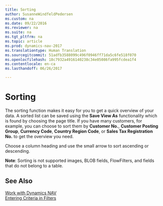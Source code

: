 ```yaml
---
title: Sorting
author: SusanneWindfeldPedersen
ms.custom: na
ms.date: 09/22/2016
ms.reviewer: na
ms.suite: na
ms.tgt_pltfrm: na
ms.topic: article
ms.prod: dynamics-nav-2017
ms.translationtype: Human Translation
ms.sourcegitcommit: 51adfb3588099c496f0946ff71da5c6fe518f070
ms.openlocfilehash: 18c7932a4916140238c34e05086fa995fcdea1f4
ms.contentlocale: en-ca
ms.lasthandoff: 06/26/2017

---
```

    
# <a name="sorting"></a>Sorting
The sorting function makes it easy for you to get a quick overview of your data. A sorted list can be saved using the **Save View As** functionality which is found by choosing the page title. If you have many customers, for example, you can choose to sort them by **Customer No.**, **Customer Posting Group**, **Currency Code**, **Country Region Code**, or **Sales Tax Registration No.** to get the overview you need.

Choose a column heading and use the small arrow to sort ascending or descending.  

**Note**: Sorting is not supported images, BLOB fields, FlowFilters, and fields that do not belong to a table.

## <a name="see-also"></a>See Also
[Work with Dynamics NAV](ui-work-product.md)  
[Entering Criteria in Filters](ui-enter-criteria-filters.md)


